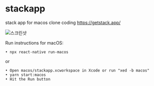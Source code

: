 # stackapp

stack app for macos clone coding
https://getstack.app/

![스크린샷](https://user-images.githubusercontent.com/57607783/86088955-399a2500-bae2-11ea-9e50-3f275835f976.png)

Run instructions for macOS:
```
• npx react-native run-macos
```

or

```
• Open macos/stackapp.xcworkspace in Xcode or run "xed -b macos"
• yarn start:macos
• Hit the Run button
```
